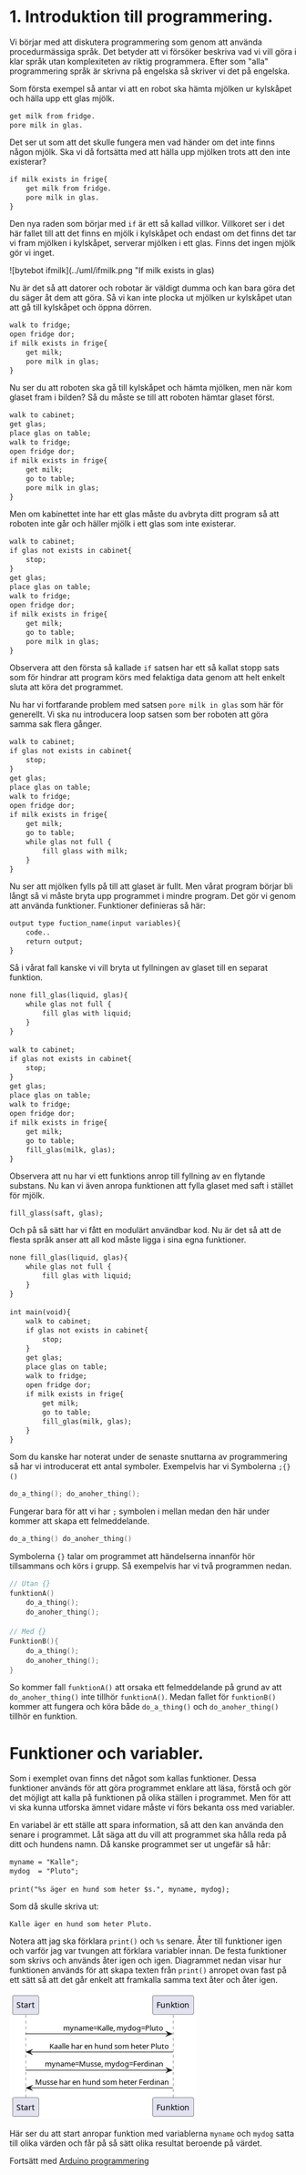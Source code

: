 # 1. Introduktion till programmering.
Vi börjar med att diskutera programmering som genom att använda procedurmässiga språk.
Det betyder att vi försöker beskriva vad vi vill göra i klar språk utan komplexiteten av riktig programmera.
Efter som "alla" programmering språk är skrivna på engelska så skriver vi det på engelska.

Som första exempel så antar vi att en robot ska hämta mjölken ur kylskåpet och hälla upp ett glas mjölk.

```
get milk from fridge.
pore milk in glas.
```

Det ser ut som att det skulle fungera men vad händer om det inte finns någon mjölk.
Ska vi då fortsätta med att hälla upp mjölken trots att den inte existerar?

```
if milk exists in frige{
    get milk from fridge.
    pore milk in glas.
}
```
Den nya raden som börjar med `if` är ett så kallad villkor.
Villkoret ser i det här fallet till att det finns en mjölk i kylskåpet och endast om det finns det tar vi fram mjölken i kylskåpet, serverar mjölken i ett glas.
Finns det ingen mjölk gör vi inget.

![bytebot ifmilk](../uml/ifmilk.png "If milk exists in glas)

Nu är det så att datorer och robotar är väldigt dumma och kan bara göra det du säger åt dem att göra.
Så vi kan inte plocka ut mjölken ur kylskåpet utan att gå till kylskåpet och öppna dörren.

```
walk to fridge;
open fridge dor;
if milk exists in frige{
    get milk;
    pore milk in glas;
}
```

Nu ser du att roboten ska gå till kylskåpet och hämta mjölken, men när kom glaset fram i bilden?
Så du måste se till att roboten hämtar glaset först.

```
walk to cabinet;
get glas;
place glas on table;
walk to fridge;
open fridge dor;
if milk exists in frige{
    get milk;
    go to table;
    pore milk in glas;
}
```

Men om kabinettet inte har ett glas måste du avbryta ditt program så att roboten inte går och häller mjölk i ett glas som inte existerar.

```
walk to cabinet;
if glas not exists in cabinet{
    stop;
}
get glas;
place glas on table;
walk to fridge;
open fridge dor;
if milk exists in frige{
    get milk;
    go to table;
    pore milk in glas;
}
```

Observera att den första så kallade `if` satsen har ett så kallat stopp sats som för hindrar att program körs med felaktiga data genom att helt enkelt sluta att köra det programmet.

Nu har vi fortfarande problem med satsen `pore milk in glas` som här för generellt.
Vi ska nu introducera loop satsen som ber roboten att göra samma sak flera gånger.


```
walk to cabinet;
if glas not exists in cabinet{
    stop;
}
get glas;
place glas on table;
walk to fridge;
open fridge dor;
if milk exists in frige{
    get milk;
    go to table;
    while glas not full {
        fill glass with milk;
    }
}
```

Nu ser att mjölken fylls på till att glaset är fullt.
Men vårat program börjar bli långt så vi måste bryta upp programmet i mindre program.
Det gör vi genom att använda funktioner.
Funktioner definieras så här:

```
output type fuction_name(input variables){
    code..
    return output;
}
```

Så i vårat fall kanske vi vill bryta ut fyllningen av glaset till en separat funktion.

```
none fill_glas(liquid, glas){
    while glas not full {
        fill glas with liquid;
    }
}

walk to cabinet;
if glas not exists in cabinet{
    stop;
}
get glas;
place glas on table;
walk to fridge;
open fridge dor;
if milk exists in frige{
    get milk;
    go to table;
    fill_glas(milk, glas);
}
```

Observera att nu har vi ett funktions anrop till fyllning av en flytande substans.
Nu kan vi även anropa funktionen att fylla glaset med saft i stället för mjölk.

```
fill_glass(saft, glas);
```

Och på så sätt har vi fått en modulärt användbar kod.
Nu är det så att de flesta språk anser att all kod måste ligga i sina egna funktioner.

```
none fill_glas(liquid, glas){
    while glas not full {
        fill glas with liquid;
    }
}

int main(void){
    walk to cabinet;
    if glas not exists in cabinet{
        stop;
    }
    get glas;
    place glas on table;
    walk to fridge;
    open fridge dor;
    if milk exists in frige{
        get milk;
        go to table;
        fill_glas(milk, glas);
    }
}
```

Som du kanske har noterat under de senaste snuttarna av programmering så har vi introducerat ett antal symboler.
Exempelvis har vi Symbolerna `;{}()`

``` C
do_a_thing(); do_anoher_thing();
```
Fungerar bara för att vi har `;` symbolen i mellan medan den här under kommer att skapa ett felmeddelande.

``` C
do_a_thing() do_anoher_thing()
```
Symbolerna `{}` talar om programmet att händelserna innanför hör tillsammans och körs i grupp.
Så exempelvis har vi två programmen nedan.

``` c
// Utan {}
funktionA()
    do_a_thing();
    do_anoher_thing();

// Med {}
FunktionB(){
    do_a_thing();
    do_anoher_thing();
}
```

So kommer fall `funktionA()` att orsaka ett felmeddelande på grund av att `do_anoher_thing()` inte tillhör `funktionA()`.
Medan fallet för `funktionB()` kommer att fungera och köra både `do_a_thing()` och `do_anoher_thing()` tillhör en funktion.

# Funktioner och variabler.
Som i exemplet ovan finns det något som kallas funktioner.
Dessa funktioner används för att göra programmet enklare att läsa, förstå och gör det möjligt att kalla på funktionen på olika ställen i programmet.
Men för att vi ska kunna utforska ämnet vidare måste vi förs bekanta oss med variabler.

En variabel är ett ställe att spara information, så att den kan använda den senare i programmet.
Låt säga att du vill att programmet ska hålla reda på ditt och hundens namn.
Då kanske programmet ser ut ungefär så hår:

```
myname = "Kalle";
mydog  = "Pluto";

print("%s äger en hund som heter $s.", myname, mydog);
```
Som då skulle skriva ut:

```
Kalle äger en hund som heter Pluto.
```

Notera att jag ska förklara `print()` och `%s` senare.
Åter till funktioner igen och varför jag var tvungen att förklara variabler innan.
De festa funktioner som skrivs och används åter igen och igen.
Diagrammet nedan visar hur funktionen används för att skapa texten från  `print()` anropet ovan fast på ett sätt så att det går enkelt att framkalla samma text åter och åter igen.

![bytebot funktioner](../uml/functioncall.png "funktions anrop")


Här ser du att start anropar funktion med variablerna `myname` och `mydog` satta till olika värden och får på så sätt olika resultat beroende på värdet.





Fortsätt med [Arduino programmering](./arduino_programmering.md)





